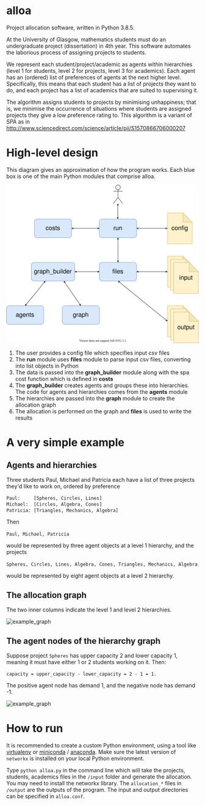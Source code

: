 # alloa
Project allocation software, written in Python 3.8.5.

At the University of Glasgow, mathematics students must do an undergraduate 
project (dissertation) in 4th year. This software automates the laborious 
process of assigning projects to students.

We represent each student/project/academic as agents within hierarchies (level 1
for students, level 2 for projects, level 3 for academics). Each agent has an 
(ordered) list of preferences of agents at the next higher level. 
Specifically, this means that each student has a list of projects they want to 
do, and each project has a list of academics that are suited to supervising it.

The algorithm assigns students to projects by minimising unhappiness; that is,
we minimise the occurrence of situations where students are assigned projects 
they give a low preference rating to. This algorithm is a variant of SPA as in
http://www.sciencedirect.com/science/article/pii/S1570866706000207

# High-level design
This diagram gives an approximation of how the program works. Each blue box is 
one of the main Python modules that comprise alloa.

![design](docs/design.svg)

1. The user provides a config file which specifies input csv files
1. The **run** module uses **files** module to parse input csv files, converting
into list objects in Python
1. The data is passed into the **graph_builder** module along with the spa cost
function which is defined in **costs**
1. The **graph_builder** creates agents and groups these into hierarchies. The 
code for agents and hierarchies comes from the **agents** module
1. The hierarchies are passed into the **graph** module to create the allocation
graph
1. The allocation is performed on the graph and **files** is used to write the
results

# A very simple example
## Agents and hierarchies

Three students Paul, Michael and Patricia each have a list of three projects
they'd like to work on, ordered by preference
```
Paul:     [Spheres, Circles, Lines]
Michael:  [Circles, Algebra, Cones]
Patricia: [Triangles, Mechanics, Algebra]
```
Then 

```Paul, Michael, Patricia```

would be represented by three agent
objects at a level 1 hierarchy, and the projects

```Spheres, Circles, Lines, Algebra, Cones, Triangles, Mechanics, Algebra```

would be represented by eight agent objects at a level 2 hierarchy.

## The allocation graph
The two inner columns indicate the level 1 and level 2 hierarchies.

![example_graph](docs/example_graph.svg)

## The agent nodes of the hierarchy graph
Suppose project `Spheres` has upper capacity 2 and lower capacity 1, meaning it 
must have either 1 or 2 students working on it. Then:
```
capacity = upper_capacity - lower_capacity = 2 - 1 = 1.
```
The positive agent node has demand 1, and the negative node has demand -1.

![example_graph](docs/example_agent_node.svg)

# How to run
It is recommended to create a custom Python environment, using a tool like
[virtualenv](https://virtualenv.pypa.io/en/stable/) or 
[miniconda](https://docs.conda.io/en/latest/miniconda.html) /
[anaconda](https://www.anaconda.com/). Make sure the latest version of 
`networkx` is installed on your local Python environment.

Type ```python alloa.py``` in the command line which will take the projects, 
students, academics files in the `/input` folder and generate the allocation. 
You may need to install the networkx library. The `allocation_*` files in
`/output` are the outputs of the program. The input and output directories can
be specified in `alloa.conf`.
